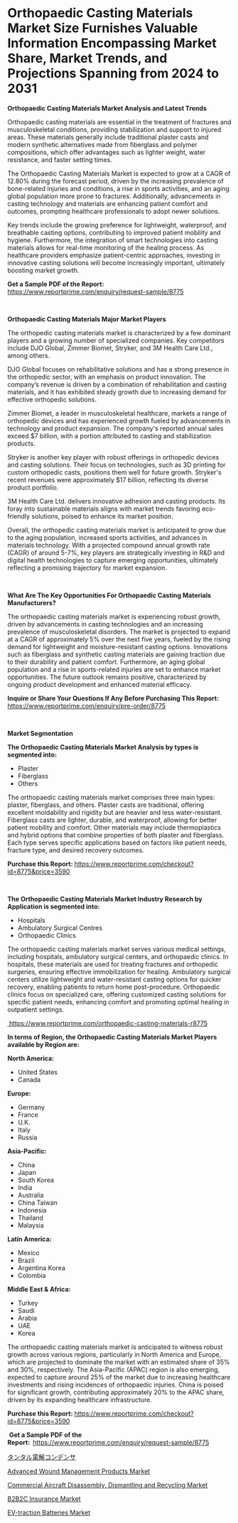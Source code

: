 <p><h1>Orthopaedic Casting Materials Market Size Furnishes Valuable Information Encompassing Market Share, Market Trends, and Projections Spanning from 2024 to 2031</h1></p><p><strong>Orthopaedic Casting Materials Market Analysis and Latest Trends</strong></p>
<p><p>Orthopaedic casting materials are essential in the treatment of fractures and musculoskeletal conditions, providing stabilization and support to injured areas. These materials generally include traditional plaster casts and modern synthetic alternatives made from fiberglass and polymer compositions, which offer advantages such as lighter weight, water resistance, and faster setting times.</p><p>The Orthopaedic Casting Materials Market is expected to grow at a CAGR of 12.80% during the forecast period, driven by the increasing prevalence of bone-related injuries and conditions, a rise in sports activities, and an aging global population more prone to fractures. Additionally, advancements in casting technology and materials are enhancing patient comfort and outcomes, prompting healthcare professionals to adopt newer solutions.</p><p>Key trends include the growing preference for lightweight, waterproof, and breathable casting options, contributing to improved patient mobility and hygiene. Furthermore, the integration of smart technologies into casting materials allows for real-time monitoring of the healing process. As healthcare providers emphasize patient-centric approaches, investing in innovative casting solutions will become increasingly important, ultimately boosting market growth.</p></p>
<p><strong>Get a Sample PDF of the Report:&nbsp;</strong> <a href="https://www.reportprime.com/enquiry/request-sample/8775">https://www.reportprime.com/enquiry/request-sample/8775</a></p>
<p>&nbsp;</p>
<p><strong>Orthopaedic Casting Materials Major Market Players</strong></p>
<p><p>The orthopedic casting materials market is characterized by a few dominant players and a growing number of specialized companies. Key competitors include DJO Global, Zimmer Biomet, Stryker, and 3M Health Care Ltd., among others. </p><p>DJO Global focuses on rehabilitative solutions and has a strong presence in the orthopedic sector, with an emphasis on product innovation. The company’s revenue is driven by a combination of rehabilitation and casting materials, and it has exhibited steady growth due to increasing demand for effective orthopedic solutions.</p><p>Zimmer Biomet, a leader in musculoskeletal healthcare, markets a range of orthopedic devices and has experienced growth fueled by advancements in technology and product expansion. The company's reported annual sales exceed $7 billion, with a portion attributed to casting and stabilization products.</p><p>Stryker is another key player with robust offerings in orthopedic devices and casting solutions. Their focus on technologies, such as 3D printing for custom orthopedic casts, positions them well for future growth. Stryker's recent revenues were approximately $17 billion, reflecting its diverse product portfolio.</p><p>3M Health Care Ltd. delivers innovative adhesion and casting products. Its foray into sustainable materials aligns with market trends favoring eco-friendly solutions, poised to enhance its market position. </p><p>Overall, the orthopedic casting materials market is anticipated to grow due to the aging population, increased sports activities, and advances in materials technology. With a projected compound annual growth rate (CAGR) of around 5-7%, key players are strategically investing in R&D and digital health technologies to capture emerging opportunities, ultimately reflecting a promising trajectory for market expansion.</p></p>
<p>&nbsp;</p>
<p><strong>What Are The Key Opportunities For Orthopaedic Casting Materials Manufacturers?</strong></p>
<p><p>The orthopaedic casting materials market is experiencing robust growth, driven by advancements in casting technologies and an increasing prevalence of musculoskeletal disorders. The market is projected to expand at a CAGR of approximately 5% over the next five years, fueled by the rising demand for lightweight and moisture-resistant casting options. Innovations such as fiberglass and synthetic casting materials are gaining traction due to their durability and patient comfort. Furthermore, an aging global population and a rise in sports-related injuries are set to enhance market opportunities. The future outlook remains positive, characterized by ongoing product development and enhanced material efficacy.</p></p>
<p><strong>Inquire or Share Your Questions If Any Before Purchasing This Report:</strong> <a href="https://www.reportprime.com/enquiry/pre-order/8775">https://www.reportprime.com/enquiry/pre-order/8775</a></p>
<p>&nbsp;</p>
<p><strong>Market Segmentation</strong></p>
<p><strong>The Orthopaedic Casting Materials Market Analysis by types is segmented into:</strong></p>
<p><ul><li>Plaster</li><li>Fiberglass</li><li>Others</li></ul></p>
<p><p>The orthopaedic casting materials market comprises three main types: plaster, fiberglass, and others. Plaster casts are traditional, offering excellent moldability and rigidity but are heavier and less water-resistant. Fiberglass casts are lighter, durable, and waterproof, allowing for better patient mobility and comfort. Other materials may include thermoplastics and hybrid options that combine properties of both plaster and fiberglass. Each type serves specific applications based on factors like patient needs, fracture type, and desired recovery outcomes.</p></p>
<p><strong>Purchase this Report:&nbsp;</strong><a href="https://www.reportprime.com/checkout?id=8775&price=3590">https://www.reportprime.com/checkout?id=8775&price=3590</a></p>
<p>&nbsp;</p>
<p><strong>The Orthopaedic Casting Materials Market Industry Research by Application is segmented into:</strong></p>
<p><ul><li>Hospitals</li><li>Ambulatory Surgical Centres</li><li>Orthopaedic Clinics</li></ul></p>
<p><p>The orthopaedic casting materials market serves various medical settings, including hospitals, ambulatory surgical centers, and orthopaedic clinics. In hospitals, these materials are used for treating fractures and orthopedic surgeries, ensuring effective immobilization for healing. Ambulatory surgical centers utilize lightweight and water-resistant casting options for quicker recovery, enabling patients to return home post-procedure. Orthopaedic clinics focus on specialized care, offering customized casting solutions for specific patient needs, enhancing comfort and promoting optimal healing in outpatient settings.</p></p>
<p><a href="https://www.reportprime.com/orthopaedic-casting-materials-r8775">&nbsp;https://www.reportprime.com/orthopaedic-casting-materials-r8775</a></p>
<p><strong>In terms of Region, the Orthopaedic Casting Materials Market Players available by Region are:</strong></p>
<p>
    <p> <strong> North America: </strong>
        <ul>
            <li>United States</li>
            <li>Canada</li>
        </ul>
        </p> 
    <p> <strong> Europe: </strong>
        <ul>
            <li>Germany</li>
            <li>France</li>
            <li>U.K.</li>
            <li>Italy</li>
            <li>Russia</li>
        </ul>
        </p> 
    <p> <strong> Asia-Pacific: </strong>
        <ul>
            <li>China</li>
            <li>Japan</li>
            <li>South Korea</li>
            <li>India</li>
            <li>Australia</li>
            <li>China Taiwan</li>
            <li>Indonesia</li>
            <li>Thailand</li>
            <li>Malaysia</li>
        </ul>
        </p> 
    <p> <strong> Latin America: </strong>
        <ul>
            <li>Mexico</li>
            <li>Brazil</li>
            <li>Argentina Korea</li>
            <li>Colombia</li>
        </ul>
        </p> 
    <p> <strong> Middle East & Africa: </strong>
        <ul>
            <li>Turkey</li>
            <li>Saudi</li>
            <li>Arabia</li>
            <li>UAE</li>
            <li>Korea</li>
        </ul>
    </p>
    </p>
<p><p>The orthopaedic casting materials market is anticipated to witness robust growth across various regions, particularly in North America and Europe, which are projected to dominate the market with an estimated share of 35% and 30%, respectively. The Asia-Pacific (APAC) region is also emerging, expected to capture around 25% of the market due to increasing healthcare investments and rising incidences of orthopaedic injuries. China is poised for significant growth, contributing approximately 20% to the APAC share, driven by its expanding healthcare infrastructure.</p></p>
<p><strong>Purchase this Report: </strong><a href="https://www.reportprime.com/checkout?id=8775&price=3590">https://www.reportprime.com/checkout?id=8775&price=3590</a></p>
<p>&nbsp;<strong>Get a Sample PDF of the Report:&nbsp;&nbsp;</strong><a href="https://www.reportprime.com/enquiry/request-sample/8775">https://www.reportprime.com/enquiry/request-sample/8775</a></p>
<p><strong></strong></p>
<p><p><a href="https://github.com/lababdou/Market-Research-Report-List-6/blob/main/64914925996.md">タンタル電解コンデンサ</a></p><p><a href="https://github.com/alesiasc0na/Market-Research-Report-List-1/blob/main/advanced-wound-management-products-market.md">Advanced Wound Management Products Market</a></p><p><a href="https://medium.com/@brayannolanii/the-market-study-covers-the-commercial-aircraft-disassembly-dismantling-and-recycling-market-bdf83b8263f0">Commercial Aircraft Disassembly, Dismantling and Recycling Market</a></p><p><a href="https://www.linkedin.com/pulse/global-b2b2c-insurance-market-sector-types-applications-player-zbjoe?trackingId=KtaFiWM%2BRryzxYx9nVHM3w%3D%3D">B2B2C Insurance Market</a></p><p><a href="https://issuu.com/reportprime-2/docs/ev-traction-batteries-market-size-2_4b142b16260498">EV-traction Batteries Market</a></p></p>